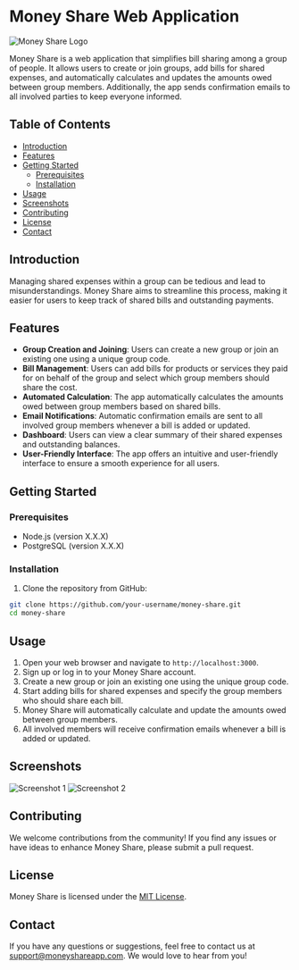# Money Share Web Application

![Money Share Logo](link_to_logo.png)

Money Share is a web application that simplifies bill sharing among a group of people. It allows users to create or join groups, add bills for shared expenses, and automatically calculates and updates the amounts owed between group members. Additionally, the app sends confirmation emails to all involved parties to keep everyone informed.

## Table of Contents

- [Introduction](#introduction)
- [Features](#features)
- [Getting Started](#getting-started)
  - [Prerequisites](#prerequisites)
  - [Installation](#installation)
- [Usage](#usage)
- [Screenshots](#screenshots)
- [Contributing](#contributing)
- [License](#license)
- [Contact](#contact)

## Introduction

Managing shared expenses within a group can be tedious and lead to misunderstandings. Money Share aims to streamline this process, making it easier for users to keep track of shared bills and outstanding payments.

## Features

- **Group Creation and Joining**: Users can create a new group or join an existing one using a unique group code.
- **Bill Management**: Users can add bills for products or services they paid for on behalf of the group and select which group members should share the cost.
- **Automated Calculation**: The app automatically calculates the amounts owed between group members based on shared bills.
- **Email Notifications**: Automatic confirmation emails are sent to all involved group members whenever a bill is added or updated.
- **Dashboard**: Users can view a clear summary of their shared expenses and outstanding balances.
- **User-Friendly Interface**: The app offers an intuitive and user-friendly interface to ensure a smooth experience for all users.

## Getting Started

### Prerequisites

- Node.js (version X.X.X)
- PostgreSQL (version X.X.X)

### Installation

1. Clone the repository from GitHub:

```bash
git clone https://github.com/your-username/money-share.git
cd money-share
```

## Usage

1. Open your web browser and navigate to `http://localhost:3000`.
2. Sign up or log in to your Money Share account.
3. Create a new group or join an existing one using the unique group code.
4. Start adding bills for shared expenses and specify the group members who should share each bill.
5. Money Share will automatically calculate and update the amounts owed between group members.
6. All involved members will receive confirmation emails whenever a bill is added or updated.

## Screenshots

![Screenshot 1](link_to_screenshot1.png)
![Screenshot 2](link_to_screenshot2.png)

## Contributing

We welcome contributions from the community! If you find any issues or have ideas to enhance Money Share, please submit a pull request.

## License

Money Share is licensed under the [MIT License](LICENSE).

## Contact

If you have any questions or suggestions, feel free to contact us at support@moneyshareapp.com. We would love to hear from you!


